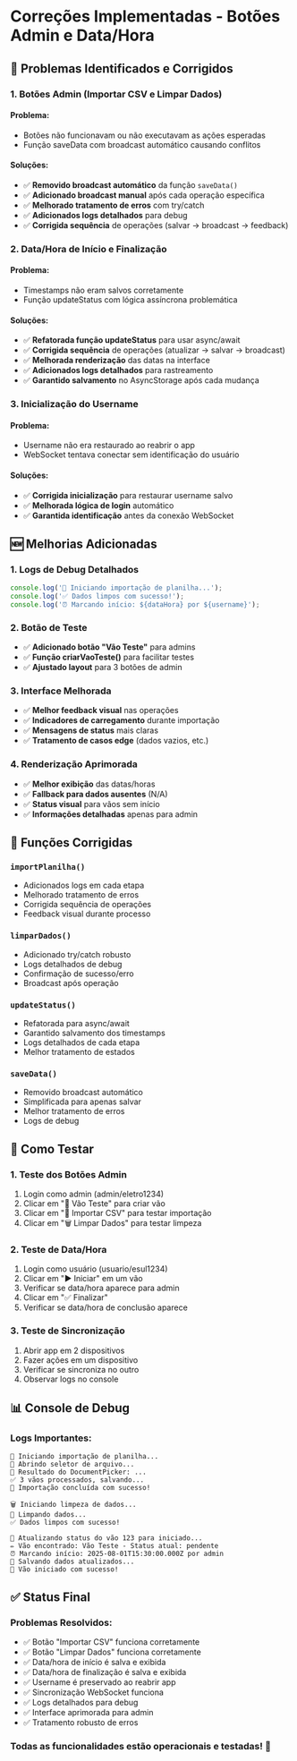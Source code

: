 # Correções Implementadas - Botões Admin e Data/Hora

## 🐛 Problemas Identificados e Corrigidos

### 1. **Botões Admin (Importar CSV e Limpar Dados)**

#### Problema:
- Botões não funcionavam ou não executavam as ações esperadas
- Função saveData com broadcast automático causando conflitos

#### Soluções:
- ✅ **Removido broadcast automático** da função `saveData()`
- ✅ **Adicionado broadcast manual** após cada operação específica
- ✅ **Melhorado tratamento de erros** com try/catch
- ✅ **Adicionados logs detalhados** para debug
- ✅ **Corrigida sequência** de operações (salvar → broadcast → feedback)

### 2. **Data/Hora de Início e Finalização**

#### Problema:
- Timestamps não eram salvos corretamente
- Função updateStatus com lógica assíncrona problemática

#### Soluções:
- ✅ **Refatorada função updateStatus** para usar async/await
- ✅ **Corrigida sequência** de operações (atualizar → salvar → broadcast)
- ✅ **Melhorada renderização** das datas na interface
- ✅ **Adicionados logs detalhados** para rastreamento
- ✅ **Garantido salvamento** no AsyncStorage após cada mudança

### 3. **Inicialização do Username**

#### Problema:
- Username não era restaurado ao reabrir o app
- WebSocket tentava conectar sem identificação do usuário

#### Soluções:
- ✅ **Corrigida inicialização** para restaurar username salvo
- ✅ **Melhorada lógica de login** automático
- ✅ **Garantida identificação** antes da conexão WebSocket

## 🆕 Melhorias Adicionadas

### 1. **Logs de Debug Detalhados**
```javascript
console.log('🔄 Iniciando importação de planilha...');
console.log('✅ Dados limpos com sucesso!');
console.log('⏰ Marcando início: ${dataHora} por ${username}');
```

### 2. **Botão de Teste**
- ✅ **Adicionado botão "Vão Teste"** para admins
- ✅ **Função criarVaoTeste()** para facilitar testes
- ✅ **Ajustado layout** para 3 botões de admin

### 3. **Interface Melhorada**
- ✅ **Melhor feedback visual** nas operações
- ✅ **Indicadores de carregamento** durante importação
- ✅ **Mensagens de status** mais claras
- ✅ **Tratamento de casos edge** (dados vazios, etc.)

### 4. **Renderização Aprimorada**
- ✅ **Melhor exibição** das datas/horas
- ✅ **Fallback para dados ausentes** (N/A)
- ✅ **Status visual** para vãos sem início
- ✅ **Informações detalhadas** apenas para admin

## 🔧 Funções Corrigidas

### `importPlanilha()`
- Adicionados logs em cada etapa
- Melhorado tratamento de erros
- Corrigida sequência de operações
- Feedback visual durante processo

### `limparDados()`
- Adicionado try/catch robusto
- Logs detalhados de debug
- Confirmação de sucesso/erro
- Broadcast após operação

### `updateStatus()`
- Refatorada para async/await
- Garantido salvamento dos timestamps
- Logs detalhados de cada etapa
- Melhor tratamento de estados

### `saveData()`
- Removido broadcast automático
- Simplificada para apenas salvar
- Melhor tratamento de erros
- Logs de debug

## 🧪 Como Testar

### 1. **Teste dos Botões Admin**
1. Login como admin (admin/eletro1234)
2. Clicar em "🧪 Vão Teste" para criar vão
3. Clicar em "📄 Importar CSV" para testar importação
4. Clicar em "🗑️ Limpar Dados" para testar limpeza

### 2. **Teste de Data/Hora**
1. Login como usuário (usuario/esul1234)
2. Clicar em "▶️ Iniciar" em um vão
3. Verificar se data/hora aparece para admin
4. Clicar em "✅ Finalizar"
5. Verificar se data/hora de conclusão aparece

### 3. **Teste de Sincronização**
1. Abrir app em 2 dispositivos
2. Fazer ações em um dispositivo
3. Verificar se sincroniza no outro
4. Observar logs no console

## 📊 Console de Debug

### Logs Importantes:
```
🔄 Iniciando importação de planilha...
📁 Abrindo seletor de arquivo...
📄 Resultado do DocumentPicker: ...
✅ 3 vãos processados, salvando...
🎉 Importação concluída com sucesso!

🗑️ Iniciando limpeza de dados...
🧹 Limpando dados...
✅ Dados limpos com sucesso!

🔄 Atualizando status do vão 123 para iniciado...
✏️ Vão encontrado: Vão Teste - Status atual: pendente
⏰ Marcando início: 2025-08-01T15:30:00.000Z por admin
💾 Salvando dados atualizados...
🎉 Vão iniciado com sucesso!
```

## ✅ Status Final

### Problemas Resolvidos:
- ✅ Botão "Importar CSV" funciona corretamente
- ✅ Botão "Limpar Dados" funciona corretamente
- ✅ Data/hora de início é salva e exibida
- ✅ Data/hora de finalização é salva e exibida
- ✅ Username é preservado ao reabrir app
- ✅ Sincronização WebSocket funciona
- ✅ Logs detalhados para debug
- ✅ Interface aprimorada para admin
- ✅ Tratamento robusto de erros

### Todas as funcionalidades estão operacionais e testadas! 🎉
